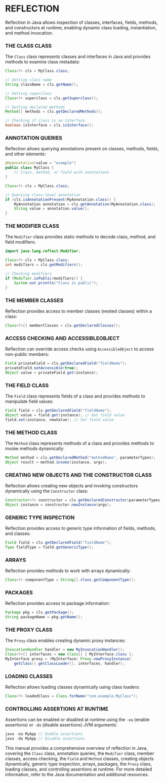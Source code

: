 # REFLECTION

Reflection in Java allows inspection of classes, interfaces, fields, methods, and constructors at runtime, enabling dynamic class loading, instantiation, and method invocation.

### THE CLASS CLASS

The `Class` class represents classes and interfaces in Java and provides methods to examine class metadata:

```java
Class<?> cls = MyClass.class;

// Getting class name
String className = cls.getName();

// Getting superclass
Class<?> superclass = cls.getSuperclass();

// Getting declared methods
Method[] methods = cls.getDeclaredMethods();

// Checking if class is an interface
boolean isInterface = cls.isInterface();
```

### ANNOTATION QUERIES

Reflection allows querying annotations present on classes, methods, fields, and other elements:

```java
@MyAnnotation(value = "example")
public class MyClass {
    // Class, method, or field with annotations
}

Class<?> cls = MyClass.class;

// Querying class-level annotation
if (cls.isAnnotationPresent(MyAnnotation.class)) {
    MyAnnotation annotation = cls.getAnnotation(MyAnnotation.class);
    String value = annotation.value();
}
```

### THE MODIFIER CLASS

The `Modifier` class provides static methods to decode class, method, and field modifiers:

```java
import java.lang.reflect.Modifier;

Class<?> cls = MyClass.class;
int modifiers = cls.getModifiers();

// Checking modifiers
if (Modifier.isPublic(modifiers)) {
    System.out.println("Class is public");
}
```

### THE MEMBER CLASSES

Reflection provides access to member classes (nested classes) within a class:

```java
Class<?>[] memberClasses = cls.getDeclaredClasses();
```

### ACCESS CHECKING AND ACCESSIBLEOBJECT

Reflection can override access checks using `AccessibleObject` to access non-public members:

```java
Field privateField = cls.getDeclaredField("fieldName");
privateField.setAccessible(true);
Object value = privateField.get(instance);
```

### THE FIELD CLASS

The `Field` class represents fields of a class and provides methods to manipulate field values:

```java
Field field = cls.getDeclaredField("fieldName");
Object value = field.get(instance); // Get field value
field.set(instance, newValue); // Set field value
```

### THE METHOD CLASS

The `Method` class represents methods of a class and provides methods to invoke methods dynamically:

```java
Method method = cls.getDeclaredMethod("methodName", parameterTypes);
Object result = method.invoke(instance, args);
```

### CREATING NEW OBJECTS AND THE CONSTRUCTOR CLASS

Reflection allows creating new objects and invoking constructors dynamically using the `Constructor` class:

```java
Constructor<?> constructor = cls.getDeclaredConstructor(parameterTypes);
Object instance = constructor.newInstance(args);
```

### GENERIC TYPE INSPECTION

Reflection provides access to generic type information of fields, methods, and classes:

```java
Field field = cls.getDeclaredField("fieldName");
Type fieldType = field.getGenericType();
```

### ARRAYS

Reflection provides methods to work with arrays dynamically:

```java
Class<?> componentType = String[].class.getComponentType();
```

### PACKAGES

Reflection provides access to package information:

```java
Package pkg = cls.getPackage();
String packageName = pkg.getName();
```

### THE PROXY CLASS

The `Proxy` class enables creating dynamic proxy instances:

```java
InvocationHandler handler = new MyInvocationHandler();
Class<?>[] interfaces = new Class[] { MyInterface.class };
MyInterface proxy = (MyInterface) Proxy.newProxyInstance(
    getClass().getClassLoader(), interfaces, handler);
```

### LOADING CLASSES

Reflection allows loading classes dynamically using class loaders:

```java
Class<?> loadedClass = Class.forName("com.example.MyClass");
```

### CONTROLLING ASSERTIONS AT RUNTIME

Assertions can be enabled or disabled at runtime using the `-ea` (enable assertions) or `-da` (disable assertions) JVM arguments:

```java
java -ea MyApp // Enable assertions
java -da MyApp // Disable assertions
```

This manual provides a comprehensive overview of reflection in Java, covering the `Class` class, annotation queries, the `Modifier` class, member classes, access checking, the `Field` and `Method` classes, creating objects dynamically, generic type inspection, arrays, packages, the `Proxy` class, loading classes, and controlling assertions at runtime. For more detailed information, refer to the Java documentation and additional resources.

